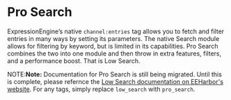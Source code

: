 <!--
    This source file is part of the open source project
    ExpressionEngine User Guide (https://github.com/ExpressionEngine/ExpressionEngine-User-Guide)

    @link      https://expressionengine.com/
    @copyright Copyright (c) 2003-2020, Packet Tide, LLC (https://packettide.com)
    @license   https://expressionengine.com/license Licensed under Apache License, Version 2.0
-->

# Pro Search

ExpressionEngine’s native `channel:entries` tag allows you to fetch and filter entries in many ways by setting its parameters. The native Search module allows for filtering by keyword, but is limited in its capabilities. Pro Search combines the two into one module and then throw in extra features, filters, and a performance boost. That is Low Search.

NOTE:**Note:** Documentation for Pro Search is still being migrated. Until this is complete, please refernce the [Low Search documentation on EEHarbor's website](https://eeharbor.com/low-search/documentation). For any tags, simply replace `low_search` with `pro_search`.